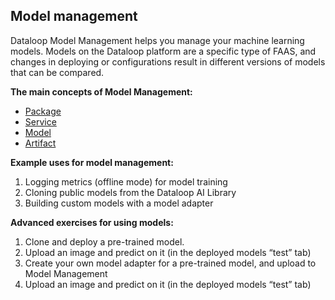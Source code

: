 ## Model management

Dataloop Model Management helps you manage your machine learning models. Models on the Dataloop platform are a specific type of FAAS, and changes in deploying or configurations result in different versions of models that can be compared.

**The main concepts of Model Management:**

- [Package](https://dataloop.ai/docs/faas-package)
- [Service](https://dataloop.ai/docs/service-runtime)
- [Model](https://github.com/dataloop-ai/dtlpy-documentation/blob/glossary/docs_build/glossary/glossary.md#model-entity)
- [Artifact](https://github.com/dataloop-ai/dtlpy-documentation/blob/glossary/docs_build/glossary/glossary.md#artifacts-entity)

**Example uses for model management:**

1. Logging metrics (offline mode) for model training
2. Cloning public models from the Dataloop AI Library
3. Building custom models with a model adapter

**Advanced exercises for using models:** 

1. Clone and deploy a pre-trained model. 
2. Upload an image and predict on it (in the deployed models “test” tab)
3. Create your own model adapter for a pre-trained model, and upload to Model Management
4. Upload an image and predict on it (in the deployed models “test” tab)

